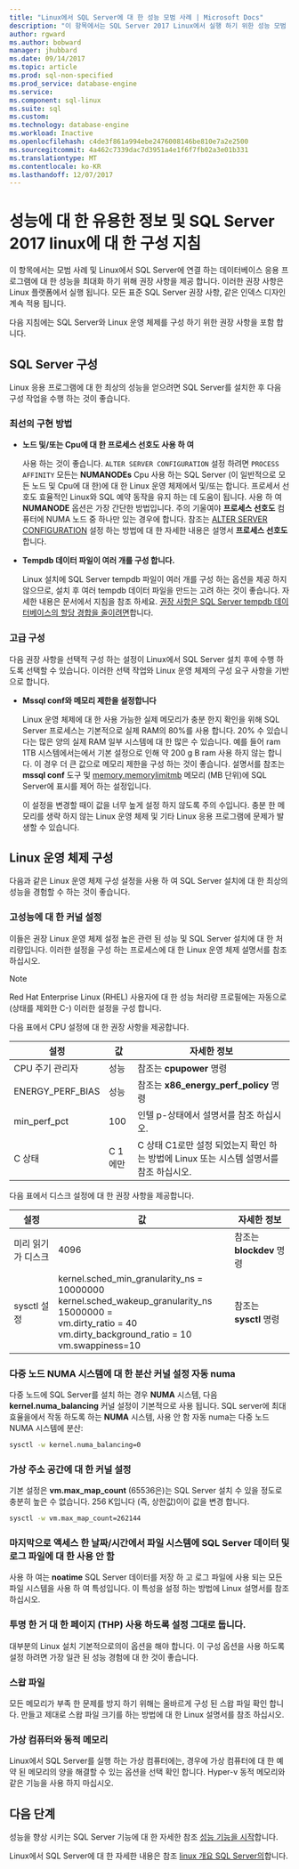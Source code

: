 ```yaml
---
title: "Linux에서 SQL Server에 대 한 성능 모범 사례 | Microsoft Docs"
description: "이 항목에서는 SQL Server 2017 Linux에서 실행 하기 위한 성능 모범 사례 및 지침 제공."
author: rgward
ms.author: bobward
manager: jhubbard
ms.date: 09/14/2017
ms.topic: article
ms.prod: sql-non-specified
ms.prod_service: database-engine
ms.service: 
ms.component: sql-linux
ms.suite: sql
ms.custom: 
ms.technology: database-engine
ms.workload: Inactive
ms.openlocfilehash: c4de3f861a994ebe2476008146be810e7a2e2500
ms.sourcegitcommit: 4a462c7339dac7d3951a4e1f6f7fb02a3e01b331
ms.translationtype: MT
ms.contentlocale: ko-KR
ms.lasthandoff: 12/07/2017
---
```

# <a name="performance-best-practices-and-configuration-guidelines-for-sql-server-2017-on-linux"></a>성능에 대 한 유용한 정보 및 SQL Server 2017 linux에 대 한 구성 지침

이 항목에서는 모범 사례 및 Linux에서 SQL Server에 연결 하는 데이터베이스 응용 프로그램에 대 한 성능을 최대화 하기 위해 권장 사항을 제공 합니다. 이러한 권장 사항은 Linux 플랫폼에서 실행 됩니다. 모든 표준 SQL Server 권장 사항, 같은 인덱스 디자인 계속 적용 됩니다.

다음 지침에는 SQL Server와 Linux 운영 체제를 구성 하기 위한 권장 사항을 포함 합니다.

## <a name="sql-server-configuration"></a>SQL Server 구성

Linux 응용 프로그램에 대 한 최상의 성능을 얻으려면 SQL Server를 설치한 후 다음 구성 작업을 수행 하는 것이 좋습니다.

### <a name="best-practices"></a>최선의 구현 방법

- **노드 및/또는 Cpu에 대 한 프로세스 선호도 사용 하 여**

   사용 하는 것이 좋습니다. `ALTER SERVER CONFIGURATION` 설정 하려면 `PROCESS AFFINITY` 모든는 **NUMANODEs** Cpu 사용 하는 SQL Server (이 일반적으로 모든 노드 및 Cpu에 대 한)에 대 한 Linux 운영 체제에서 및/또는 합니다. 프로세서 선호도 효율적인 Linux와 SQL 예약 동작을 유지 하는 데 도움이 됩니다. 사용 하 여 **NUMANODE** 옵션은 가장 간단한 방법입니다. 주의 기울여야 **프로세스 선호도** 컴퓨터에 NUMA 노드 중 하나만 있는 경우에 합니다.  참조는 [ALTER SERVER CONFIGURATION](../t-sql/statements/alter-server-configuration-transact-sql.md) 설정 하는 방법에 대 한 자세한 내용은 설명서 **프로세스 선호도**합니다.

- **Tempdb 데이터 파일이 여러 개를 구성 합니다.**

   Linux 설치에 SQL Server tempdb 파일이 여러 개를 구성 하는 옵션을 제공 하지 않으므로, 설치 후 여러 tempdb 데이터 파일을 만드는 고려 하는 것이 좋습니다. 자세한 내용은 문서에서 지침을 참조 하세요. [권장 사항은 SQL Server tempdb 데이터베이스의 할당 경합을 줄이려면](https://support.microsoft.com/en-us/help/2154845/recommendations-to-reduce-allocation-contention-in-sql-server-tempdb-d)합니다.

### <a name="advanced-configuration"></a>고급 구성

다음 권장 사항을 선택적 구성 하는 설정이 Linux에서 SQL Server 설치 후에 수행 하도록 선택할 수 있습니다. 이러한 선택 작업와 Linux 운영 체제의 구성 요구 사항을 기반으로 합니다.

- **Mssql conf와 메모리 제한을 설정합니다**

   Linux 운영 체제에 대 한 사용 가능한 실제 메모리가 충분 한지 확인을 위해 SQL Server 프로세스는 기본적으로 실제 RAM의 80%를 사용 합니다. 20% 수 있습니다는 많은 양의 실제 RAM 일부 시스템에 대 한 많은 수 있습니다. 예를 들어 ram 1TB 시스템에서는에서 기본 설정으로 인해 약 200 g B ram 사용 하지 않는 합니다. 이 경우 더 큰 값으로 메모리 제한을 구성 하는 것이 좋습니다. 설명서를 참조는 **mssql conf** 도구 및 [memory.memorylimitmb](sql-server-linux-configure-mssql-conf.md#memorylimit) 메모리 (MB 단위)에 SQL Server에 표시를 제어 하는 설정입니다.

   이 설정을 변경할 때이 값을 너무 높게 설정 하지 않도록 주의 수입니다. 충분 한 메모리를 생략 하지 않는 Linux 운영 체제 및 기타 Linux 응용 프로그램에 문제가 발생할 수 있습니다.

## <a name="linux-os-configuration"></a>Linux 운영 체제 구성

다음과 같은 Linux 운영 체제 구성 설정을 사용 하 여 SQL Server 설치에 대 한 최상의 성능을 경험할 수 하는 것이 좋습니다.

### <a name="kernel-settings-for-high-performance"></a>고성능에 대 한 커널 설정
이들은 권장 Linux 운영 체제 설정 높은 관련 된 성능 및 SQL Server 설치에 대 한 처리량입니다. 이러한 설정을 구성 하는 프로세스에 대 한 Linux 운영 체제 설명서를 참조 하십시오.



> [!Note]
> Red Hat Enterprise Linux (RHEL) 사용자에 대 한 성능 처리량 프로필에는 자동으로 (상태를 제외한 C-) 이러한 설정을 구성 합니다.

다음 표에서 CPU 설정에 대 한 권장 사항을 제공합니다.

| 설정 | 값 | 자세한 정보 |
|---|---|---|
| CPU 주기 관리자 | 성능 | 참조는 **cpupower** 명령 |
| ENERGY_PERF_BIAS | 성능 | 참조는 **x86_energy_perf_policy** 명령 |
| min_perf_pct | 100 | 인텔 p-상태에서 설명서를 참조 하십시오. |
| C 상태 | C 1에만 | C 상태 C1로만 설정 되었는지 확인 하는 방법에 Linux 또는 시스템 설명서를 참조 하십시오. |

다음 표에서 디스크 설정에 대 한 권장 사항을 제공합니다.

| 설정 | 값 | 자세한 정보 |
|---|---|---|
| 미리 읽기가 디스크 | 4096 | 참조는 **blockdev** 명령 |
| sysctl 설정 | kernel.sched_min_granularity_ns = 10000000<br/>kernel.sched_wakeup_granularity_ns 15000000 =<br/>vm.dirty_ratio = 40<br/>vm.dirty_background_ratio = 10<br/>vm.swappiness=10 | 참조는 **sysctl** 명령 |

### <a name="kernel-setting-auto-numa-balancing-for-multi-node-numa-systems"></a>다중 노드 NUMA 시스템에 대 한 분산 커널 설정 자동 numa

다중 노드에 SQL Server를 설치 하는 경우 **NUMA** 시스템, 다음 **kernel.numa_balancing** 커널 설정이 기본적으로 사용 됩니다. SQL server에 최대 효율을에서 작동 하도록 하는 **NUMA** 시스템, 사용 안 함 자동 numa는 다중 노드 NUMA 시스템에 분산:

```bash
sysctl -w kernel.numa_balancing=0
```

### <a name="kernel-settings-for-virtual-address-space"></a>가상 주소 공간에 대 한 커널 설정

기본 설정은 **vm.max_map_count** (65536은)는 SQL Server 설치 수 있을 정도로 충분히 높은 수 없습니다. 256 K입니다 (즉, 상한값)이이 값을 변경 합니다.

```bash
sysctl -w vm.max_map_count=262144
```

### <a name="disable-last-accessed-datetime-on-file-systems-for-sql-server-data-and-log-files"></a>마지막으로 액세스 한 날짜/시간에서 파일 시스템에 SQL Server 데이터 및 로그 파일에 대 한 사용 안 함

사용 하 여는 **noatime** SQL Server 데이터를 저장 하 고 로그 파일에 사용 되는 모든 파일 시스템을 사용 하 여 특성입니다. 이 특성을 설정 하는 방법에 Linux 설명서를 참조 하십시오.

### <a name="leave-transparent-huge-pages-thp-enabled"></a>투명 한 거 대 한 페이지 (THP) 사용 하도록 설정 그대로 둡니다.

대부분의 Linux 설치 기본적으로의이 옵션을 해야 합니다. 이 구성 옵션을 사용 하도록 설정 하려면 가장 일관 된 성능 경험에 대 한 것이 좋습니다.

### <a name="swapfile"></a>스왑 파일

모든 메모리가 부족 한 문제를 방지 하기 위해는 올바르게 구성 된 스왑 파일 확인 합니다. 만들고 제대로 스왑 파일 크기를 하는 방법에 대 한 Linux 설명서를 참조 하십시오.

### <a name="virtual-machines-and-dynamic-memory"></a>가상 컴퓨터와 동적 메모리

Linux에서 SQL Server를 실행 하는 가상 컴퓨터에는, 경우에 가상 컴퓨터에 대 한 예약 된 메모리의 양을 해결할 수 있는 옵션을 선택 확인 합니다. Hyper-v 동적 메모리와 같은 기능을 사용 하지 마십시오.

## <a name="next-steps"></a>다음 단계

성능을 향상 시키는 SQL Server 기능에 대 한 자세한 참조 [성능 기능을 시작](sql-server-linux-performance-get-started.md)합니다.

Linux에서 SQL Server에 대 한 자세한 내용은 참조 [linux 개요 SQL Server의](sql-server-linux-overview.md)합니다.
